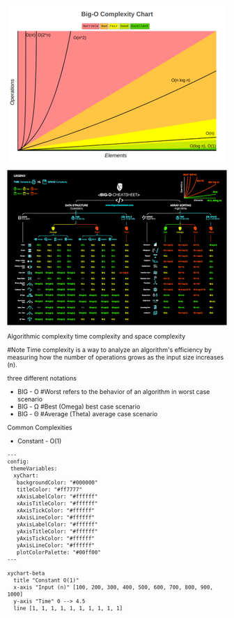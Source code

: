 ![Graph](./img/graph.png)


![CheatSheet](./img/big-o-cheat-sheet-poster.png)


Algorithmic complexity
time complexity and space complexity

#Note 
Time complexity is a way to analyze an algorithm's efficiency by measuring how the number of operations grows as the input size increases (n).

three different notations
- BIG - O #Worst refers to the behavior of an algorithm in worst case scenario
- BIG - Ω #Best  (Omega) best case scenario
- BIG - Θ #Average  (Theta) average case scenario 

Common Complexities

- Constant - O(1)
```mermaid
--- 
config:
 themeVariables: 
  xyChart: 
   backgroundColor: "#000000"
   titleColor: "#ff7777" 
   xAxisLabelColor: "#ffffff" 
   xAxisTitleColor: "#ffffff" 
   xAxisTickColor: "#ffffff"
   xAxisLineColor: "#ffffff" 
   yAxisLabelColor: "#ffffff" 
   yAxisTitleColor: "#ffffff" 
   yAxisTickColor: "#ffffff"
   yAxisLineColor: "#ffffff" 
   plotColorPalette: "#00ff00" 
---

xychart-beta
  title "Constant O(1)"
  x-axis "Input (n)" [100, 200, 300, 400, 500, 600, 700, 800, 900, 1000]
  y-axis "Time" 0 --> 4.5
  line [1, 1, 1, 1, 1, 1, 1, 1, 1, 1]
```
